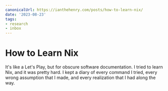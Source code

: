 ```yaml
---
canonicalUrl: https://ianthehenry.com/posts/how-to-learn-nix/
date: '2023-08-23'
tags:
- research
- inbox
---
```


# How to Learn Nix

It's like a Let's Play, but for obscure software documentation.
I tried to learn Nix, and it was pretty hard. I kept a diary of every command I tried, every wrong assumption that I made, and every realization that I had along the way.